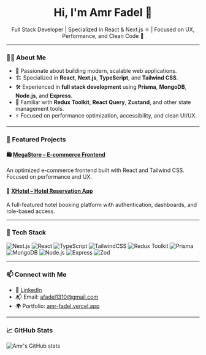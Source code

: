 <h1 align="center">Hi, I'm Amr Fadel 👋</h1>

<p align="center">
  Full Stack Developer | Specialized in React & Next.js ⚛️ | Focused on UX, Performance, and Clean Code 🚀
</p>

---

### 👨‍💻 About Me

- 🧠 Passionate about building modern, scalable web applications.
- 🏗️ Specialized in **React**, **Next.js**, **TypeScript**, and **Tailwind CSS**.
- 🛠️ Experienced in **full stack development** using **Prisma**, **MongoDB**, **Node.js**, and **Express**.
- 🔄 Familiar with **Redux Toolkit**, **React Query**, **Zustand**, and other state management tools.
- ⚡ Focused on performance optimization, accessibility, and clean UI/UX.

---

### 🚀 Featured Projects

#### 🛍️ [MegaStore – E-commerce Frontend](https://medastore.vercel.app)
An optimized e-commerce frontend built with React and Tailwind CSS. Focused on performance and UX.

#### 🏨 [XHotel – Hotel Reservation App](https://xhotel.vercel.app)
A full-featured hotel booking platform with authentication, dashboards, and role-based access.

---

### 🧰 Tech Stack

![Next.js](https://img.shields.io/badge/-Next.js-000?&logo=Next.js)
![React](https://img.shields.io/badge/-React-61DAFB?&logo=react)
![TypeScript](https://img.shields.io/badge/-TypeScript-3178C6?&logo=typescript)
![TailwindCSS](https://img.shields.io/badge/-Tailwind-38B2AC?&logo=tailwind-css)
![Redux Toolkit](https://img.shields.io/badge/-Redux_Toolkit-764ABC?&logo=redux)
![Prisma](https://img.shields.io/badge/-Prisma-2D3748?&logo=prisma)
![MongoDB](https://img.shields.io/badge/-MongoDB-47A248?&logo=mongodb)
![Node.js](https://img.shields.io/badge/-Node.js-339933?&logo=node.js)
![Express](https://img.shields.io/badge/-Express-000000?&logo=express)
![Zod](https://img.shields.io/badge/-Zod-EF4444?&logo=data)

---

### 📫 Connect with Me

- 💼 [LinkedIn](https://www.linkedin.com/in/amrfadel/)
- 📬 Email: afadel1310@gmail.com
- 🌍 Portfolio: [amr-fadel.vercel.app](https://amr-fadel.vercel.app/)

---

### 📈 GitHub Stats

![Amr's GitHub stats](https://github-readme-stats.vercel.app/api?username=AmrFadel10&show_icons=true&theme=tokyonight)
